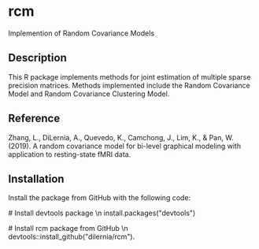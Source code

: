 # rcm

Implemention of Random Covariance Models

## Description

This R package implements methods for joint estimation of multiple sparse precision matrices. Methods implemented include the Random Covariance Model and Random Covariance Clustering Model. 

## Reference

Zhang, L., DiLernia, A., Quevedo, K., Camchong, J., Lim, K., & Pan, W. (2019). A random covariance model for bi-level graphical modeling with application to resting-state fMRI data.

## Installation

Install the package from GitHub with the following code:

\# Install devtools package \n
install.packages("devtools")

\# Install rcm package from GitHub \n
devtools::install_github("dilernia/rcm").
